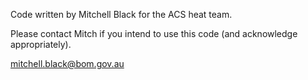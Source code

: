 Code written by Mitchell Black for the ACS heat team.

Please contact Mitch if you intend to use this code (and acknowledge appropriately).

mitchell.black@bom.gov.au
